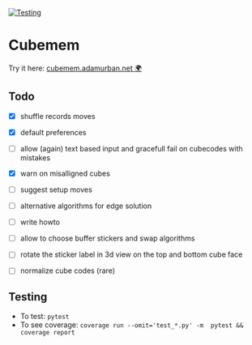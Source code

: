[![Testing](https://github.com/adamurban98/cubemem/actions/workflows/test.yml/badge.svg)](https://github.com/adamurban98/cubemem/actions/workflows/test.yml)

# Cubemem 

Try it here: [cubemem.adamurban.net 🌍](https://cubemem.adamurban.net/)

## Todo
- [x] shuffle records moves
- [x] default preferences
- [ ] allow (again) text based input and gracefull fail on cubecodes with mistakes
- [x] warn on misalligned cubes
- [ ] suggest setup moves
- [ ] alternative algorithms for edge solution
- [ ] write howto
- [ ] allow to choose buffer stickers and swap algorithms
- [ ] rotate the sticker label in 3d view on the top and bottom cube face
- [ ] normalize cube codes (rare)


## Testing
- To test: `pytest`
- To see coverage: `coverage run --omit='test_*.py' -m  pytest && coverage report`